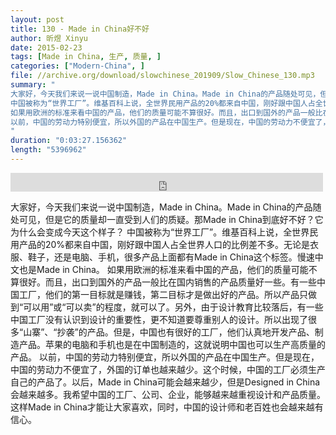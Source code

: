 ```yaml
---
layout: post
title: 130 - Made in China好不好
author: 昕煜 Xinyu
date: 2015-02-23
tags: [Made in China, 生产, 质量, ]
categories: ["Modern-China", ]
file: //archive.org/download/slowchinese_201909/Slow_Chinese_130.mp3
summary: "
大家好，今天我们来说一说中国制造，Made in China。Made in China的产品随处可见，但是它的质量却一直受到人们的质疑。那Made in China到底好不好？它为什么会变成今天这个样子？
中国被称为“世界工厂”。维基百科上说，全世界民用产品的20%都来自中国，刚好跟中国人占全世界人口的比例差不多。无论是衣服、鞋子，还是电脑、手机，很多产品上面都有Made in China这个标签。慢速中文也是Made in China。
如果用欧洲的标准来看中国的产品，他们的质量可能不算很好。而且，出口到国外的产品一般比在国内销售的产品质量好一些。有一些中国工厂，他们的第一目标就是赚钱，第二目标才是做出好的产品。所以产品只做到“可以用”或“可以卖”的程度，就可以了。另外，由于设计教育比较落后，有一些中国工厂没有认识到设计的重要性，更不知道要尊重别人的设计。所以出现了很多“山寨”、“抄袭”的产品。但是，中国也有很好的工厂，他们认真地开发产品、制造产品。苹果的电脑和手机也是在中国制造的，这就说明中国也可以生产高质量的产品。
以前，中国的劳动力特别便宜，所以外国的产品在中国生产。但是现在，中国的劳动力不便宜了，外国的订单也越来越少。这个时候，中国的工厂必须生产自己的产品了。以后，Made in China可能会越来越少，但是Designed in China会越来越多。我希望中国的工厂、公司、企业，能够越来越重视设计和产品质量。这样Made in China才能让大家喜欢，同时，中国的设计师和老百姓也会越来越有信心。
"
duration: "0:03:27.156362"
length: "5396962"
---
```


<iframe src="https://archive.org/embed/slowchinese_201909/Slow_Chinese_130.mp3" width="500" height="30" frameborder="0" webkitallowfullscreen="true" mozallowfullscreen="true" allowfullscreen></iframe>

大家好，今天我们来说一说中国制造，Made in China。Made in China的产品随处可见，但是它的质量却一直受到人们的质疑。那Made in China到底好不好？它为什么会变成今天这个样子？
中国被称为“世界工厂”。维基百科上说，全世界民用产品的20%都来自中国，刚好跟中国人占全世界人口的比例差不多。无论是衣服、鞋子，还是电脑、手机，很多产品上面都有Made in China这个标签。慢速中文也是Made in China。
如果用欧洲的标准来看中国的产品，他们的质量可能不算很好。而且，出口到国外的产品一般比在国内销售的产品质量好一些。有一些中国工厂，他们的第一目标就是赚钱，第二目标才是做出好的产品。所以产品只做到“可以用”或“可以卖”的程度，就可以了。另外，由于设计教育比较落后，有一些中国工厂没有认识到设计的重要性，更不知道要尊重别人的设计。所以出现了很多“山寨”、“抄袭”的产品。但是，中国也有很好的工厂，他们认真地开发产品、制造产品。苹果的电脑和手机也是在中国制造的，这就说明中国也可以生产高质量的产品。
以前，中国的劳动力特别便宜，所以外国的产品在中国生产。但是现在，中国的劳动力不便宜了，外国的订单也越来越少。这个时候，中国的工厂必须生产自己的产品了。以后，Made in China可能会越来越少，但是Designed in China会越来越多。我希望中国的工厂、公司、企业，能够越来越重视设计和产品质量。这样Made in China才能让大家喜欢，同时，中国的设计师和老百姓也会越来越有信心。
